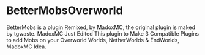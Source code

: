 # BetterMobsOverworld
BetterMobs is a plugin Remixed, by MadoxMC, the original plugin is maked by tgwaste. MadoxMC Just Edited This plugin to Make 3 Compatible Plugins to add Mobs on your Overworld Worlds, NetherWorlds &amp; EndWorlds, MadoxMC Idea.
